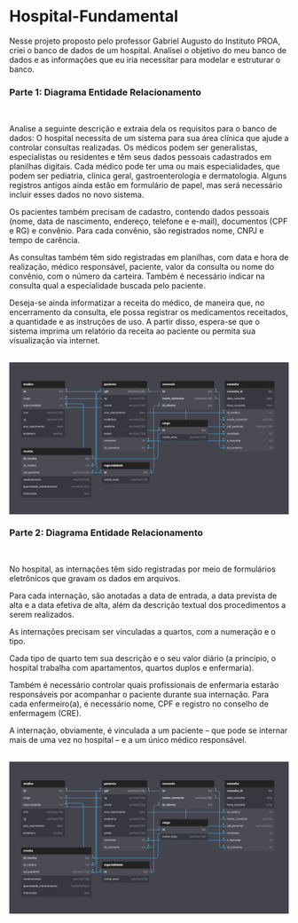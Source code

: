 # Hospital-Fundamental
Nesse projeto proposto pelo professor Gabriel Augusto do Instituto PROA, criei o banco de dados de um hospital. Analisei o objetivo do meu banco de dados e as informações que eu iria necessitar para modelar e estruturar o banco.

<h3>Parte 1: Diagrama Entidade Relacionamento</h3>
<br>
<p>
Analise a seguinte descrição e extraia dela os requisitos para o banco de dados:
O hospital necessita de um sistema para sua área clínica que ajude a controlar consultas realizadas. Os médicos podem ser generalistas, especialistas ou residentes e têm seus dados pessoais cadastrados em planilhas digitais. Cada médico pode ter uma ou mais especialidades, que podem ser pediatria, clínica geral, gastroenterologia e dermatologia. Alguns registros antigos ainda estão em formulário de papel, mas será necessário incluir esses dados no novo sistema.

Os pacientes também precisam de cadastro, contendo dados pessoais (nome, data de nascimento, endereço, telefone e e-mail), documentos (CPF e RG) e convênio. Para cada convênio, são registrados nome, CNPJ e tempo de carência.

As consultas também têm sido registradas em planilhas, com data e hora de realização, médico responsável, paciente, valor da consulta ou nome do convênio, com o número da carteira. Também é necessário indicar na consulta qual a especialidade buscada pelo paciente.

Deseja-se ainda informatizar a receita do médico, de maneira que, no encerramento da consulta, ele possa registrar os medicamentos receitados, a quantidade e as instruções de uso. A partir disso, espera-se que o sistema imprima um relatório da receita ao paciente ou permita sua visualização via internet.
</p>
<br>
<img src='DiagramaER-1.png' align="center"/>
<br>
<h3>Parte 2: Diagrama Entidade Relacionamento</h3>
<br>
<p>
No hospital, as internações têm sido registradas por meio de formulários eletrônicos que gravam os dados em arquivos. 

Para cada internação, são anotadas a data de entrada, a data prevista de alta e a data efetiva de alta, além da descrição textual dos procedimentos a serem realizados. 

As internações precisam ser vinculadas a quartos, com a numeração e o tipo. 

Cada tipo de quarto tem sua descrição e o seu valor diário (a princípio, o hospital trabalha com apartamentos, quartos duplos e enfermaria).

Também é necessário controlar quais profissionais de enfermaria estarão responsáveis por acompanhar o paciente durante sua internação. Para cada enfermeiro(a), é necessário nome, CPF e registro no conselho de enfermagem (CRE).

A internação, obviamente, é vinculada a um paciente – que pode se internar mais de uma vez no hospital – e a um único médico responsável.
</p>
<br> 
<img src='DiagramaER-1.png' align="center"/>
